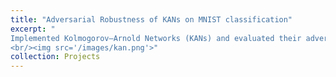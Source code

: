 ```yaml
---
title: "Adversarial Robustness of KANs on MNIST classification"
excerpt: "
Implemented Kolmogorov–Arnold Networks (KANs) and evaluated their adversarial robustness on MNIST classification under FGSM and PGD attacks. Benchmarked against CNNs and MLPs, revealing comparable performance across models, with no significant robustness advantage for KANs in this setting. 
<br/><img src='/images/kan.png'>"
collection: Projects
---
```


